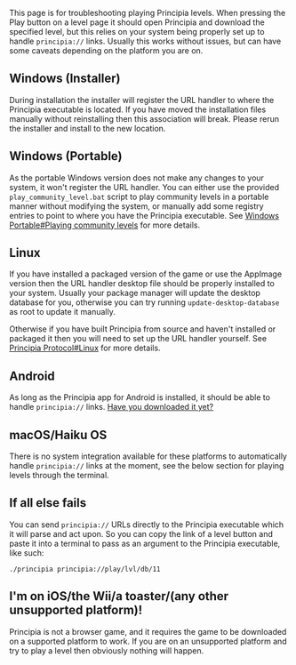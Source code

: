 This page is for troubleshooting playing Principia levels. When pressing the Play button on a level page it should open Principia and download the specified level, but this relies on your system being properly set up to handle `principia://` links. Usually this works without issues, but can have some caveats depending on the platform you are on.

## Windows (Installer)
During installation the installer will register the URL handler to where the Principia executable is located. If you have moved the installation files manually without reinstalling then this association will break. Please rerun the installer and install to the new location.

## Windows (Portable)
As the portable Windows version does not make any changes to your system, it won't register the URL handler. You can either use the provided `play_community_level.bat` script to play community levels in a portable manner without modifying the system, or manually add some registry entries to point to where you have the Principia executable. See [Windows Portable#Playing community levels](/wiki/Windows_Portable#playing-community-levels) for more details.

## Linux
If you have installed a packaged version of the game or use the AppImage version then the URL handler desktop file should be properly installed to your system. Usually your package manager will update the desktop database for you, otherwise you can try running `update-desktop-database` as root to update it manually.

Otherwise if you have built Principia from source and haven't installed or packaged it then you will need to set up the URL handler yourself. See [Principia Protocol#Linux](/wiki/Principia_Protocol#linux) for more details.

## Android
As long as the Principia app for Android is installed, it should be able to handle `principia://` links. [Have you downloaded it yet?](/download)

## macOS/Haiku OS
There is no system integration available for these platforms to automatically handle `principia://` links at the moment, see the below section for playing levels through the terminal.

## If all else fails
You can send `principia://` URLs directly to the Principia executable which it will parse and act upon. So you can copy the link of a level button and paste it into a terminal to pass as an argument to the Principia executable, like such:

```
./principia principia://play/lvl/db/11
```

## I'm on iOS/the Wii/a toaster/(any other unsupported platform)!
Principia is not a browser game, and it requires the game to be downloaded on a supported platform to work. If you are on an unsupported platform and try to play a level then obviously nothing will happen.
